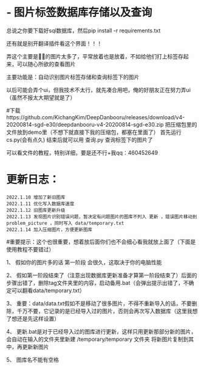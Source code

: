 # - 图片标签数据库存储以及查询
总说之你要下载好sql数据库，然后pip install -r requirements.txt

还有就是别开翻译插件看这个界面！！！

弄这个主要是🐍🐍的图片太多了，平常放着也是放着，不如给他们打上标签存起来，可以随心所欲的查看图片

主要功能是：自动识别图片标签存储和查询标签下的图片

以后可能会弄个ui，但我技术不太行，就先凑合用吧，俺的好朋友正在努力弄ui（虽然不报太大期望就是了）

#下载https://github.com/KichangKim/DeepDanbooru/releases/download/v4-20200814-sgd-e30/deepdanbooru-v4-20200814-sgd-e30.zip
把压缩包里的文件放到demo里（不想下就直接下我的压缩包，都塞在里面了）
首先运行cs.py(会有点久)
结束后就可以用 查询.py 查询标签下的图片了

可以看文件的教程，特别详细，要是还不行+我qq：460452649

# 更新日志：
    2022.1.10 增加了新旧图库
	2022.1.11 优化写入数据库速度
	2022.1.12 旧图库更新升级
	2022.1.13 发现图片识别错误问题，暂决定有问题图片的图库不列入 更新 ，错误图片移动到 problem_picture ，同时写入 data/temporary.txt
	2022.1.14 加入压缩图片，方便更新图库

#重要提示：这个也很重要，想着放后面你们也不会细心看我就放上面了（下面是使用教程不要错过）

1、	假如你的图片多的话 第一阶段 会很久，这取决于你的电脑性能


2、	假如第一阶段结束了（注意出现数据库更新准备才算第一阶段结束了）后面的步骤出错了，删除tag文件夹里的内容，启动备用.bat（会弹出提示出错了，不确定可以翻看data/temporary.txt）

3、	重要：data/data.txt假如不是移动了很多图片，不得不重新导入的话，不要删除，千万不要，它记录的是已经导入过的图片，否则会再次写入数据库（这里我想了想还是先这样设置）

4、	更新.bat是对于已经导入过的图库进行更新，这样只用更新那部分新的图片，会自动在输入的文件夹里新建 /temporary/temporary 文件夹 将新图片复制到其中，再更新新图片

5、	图库名不能有空格

